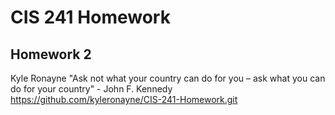 # CIS 241 Homework

## Homework 2
Kyle Ronayne
"Ask not what your country can do for you – ask what you can do for your country" - John F. Kennedy
https://github.com/kyleronayne/CIS-241-Homework.git
